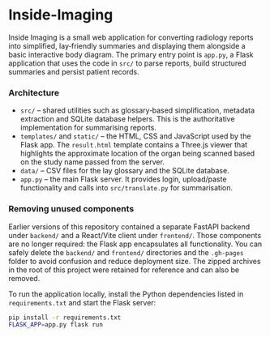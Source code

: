 # Inside-Imaging
Inside Imaging is a small web application for converting radiology
reports into simplified, lay‑friendly summaries and displaying them
alongside a basic interactive body diagram.  The primary entry point
is `app.py`, a Flask application that uses the code in `src/` to
parse reports, build structured summaries and persist patient records.

### Architecture

* `src/` – shared utilities such as glossary‑based simplification,
  metadata extraction and SQLite database helpers.  This is the
  authoritative implementation for summarising reports.
* `templates/` and `static/` – the HTML, CSS and JavaScript used by
  the Flask app.  The `result.html` template contains a Three.js
  viewer that highlights the approximate location of the organ being
  scanned based on the study name passed from the server.
* `data/` – CSV files for the lay glossary and the SQLite database.
* `app.py` – the main Flask server.  It provides login, upload/paste
  functionality and calls into `src/translate.py` for summarisation.

### Removing unused components

Earlier versions of this repository contained a separate FastAPI
backend under `backend/` and a React/Vite client under `frontend/`.
Those components are no longer required: the Flask app encapsulates
all functionality.  You can safely delete the `backend/` and
`frontend/` directories and the `.gh-pages` folder to avoid confusion
and reduce deployment size.  The zipped archives in the root of this
project were retained for reference and can also be removed.

To run the application locally, install the Python dependencies listed
in `requirements.txt` and start the Flask server:

```bash
pip install -r requirements.txt
FLASK_APP=app.py flask run
```
